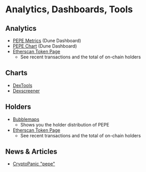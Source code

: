 # Analytics, Dashboards, Tools

## Analytics

* [PEPE Metrics](https://dune.com/wuligy/pepe-metrics) (Dune Dashboard)
* [PEPE Chart](https://dune.com/pepechart/info) (Dune Dashboard)
* [Etherscan Token Page](https://etherscan.io/token/0x6982508145454ce325ddbe47a25d4ec3d2311933)
  * See recent transactions and the total of on-chain holders&#x20;

## Charts

* [DexTools](https://www.dextools.io/app/en/ether/pair-explorer/0xA43fe16908251ee70EF74718545e4FE6C5cCEc9f)
* [Dexscreener](https://dexscreener.com/ethereum/0xa43fe16908251ee70ef74718545e4fe6c5ccec9f)

## Holders

* [Bubblemaps](https://app.bubblemaps.io/eth/token/0x6982508145454ce325ddbe47a25d4ec3d2311933)
  * Shows you the holder distribution of PEPE
* [Etherscan Token Page](https://etherscan.io/token/0x6982508145454ce325ddbe47a25d4ec3d2311933)
  * See recent transactions and the total of on-chain holders&#x20;

## News & Articles

* [CryptoPanic "pepe"](https://cryptopanic.com/news/solana/?search=pepe)
